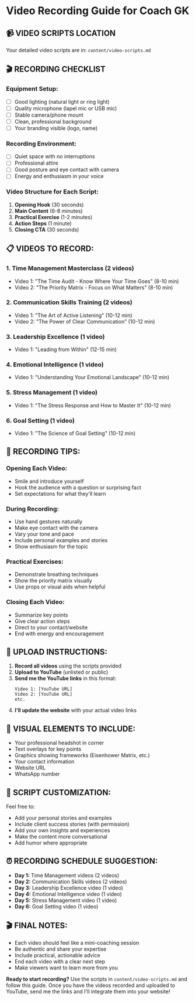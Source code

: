 # Video Recording Guide for Coach GK

## 📹 **VIDEO SCRIPTS LOCATION**
Your detailed video scripts are in: `content/video-scripts.md`

## 🎬 **RECORDING CHECKLIST**

### **Equipment Setup:**
- [ ] Good lighting (natural light or ring light)
- [ ] Quality microphone (lapel mic or USB mic)
- [ ] Stable camera/phone mount
- [ ] Clean, professional background
- [ ] Your branding visible (logo, name)

### **Recording Environment:**
- [ ] Quiet space with no interruptions
- [ ] Professional attire
- [ ] Good posture and eye contact with camera
- [ ] Energy and enthusiasm in your voice

### **Video Structure for Each Script:**
1. **Opening Hook** (30 seconds)
2. **Main Content** (6-8 minutes)
3. **Practical Exercise** (1-2 minutes)
4. **Action Steps** (1 minute)
5. **Closing CTA** (30 seconds)

## 📋 **VIDEOS TO RECORD:**

### **1. Time Management Masterclass (2 videos)**
- Video 1: "The Time Audit - Know Where Your Time Goes" (8-10 min)
- Video 2: "The Priority Matrix - Focus on What Matters" (8-10 min)

### **2. Communication Skills Training (2 videos)**
- Video 1: "The Art of Active Listening" (10-12 min)
- Video 2: "The Power of Clear Communication" (10-12 min)

### **3. Leadership Excellence (1 video)**
- Video 1: "Leading from Within" (12-15 min)

### **4. Emotional Intelligence (1 video)**
- Video 1: "Understanding Your Emotional Landscape" (10-12 min)

### **5. Stress Management (1 video)**
- Video 1: "The Stress Response and How to Master It" (10-12 min)

### **6. Goal Setting (1 video)**
- Video 1: "The Science of Goal Setting" (10-12 min)

## 🎯 **RECORDING TIPS:**

### **Opening Each Video:**
- Smile and introduce yourself
- Hook the audience with a question or surprising fact
- Set expectations for what they'll learn

### **During Recording:**
- Use hand gestures naturally
- Make eye contact with the camera
- Vary your tone and pace
- Include personal examples and stories
- Show enthusiasm for the topic

### **Practical Exercises:**
- Demonstrate breathing techniques
- Show the priority matrix visually
- Use props or visual aids when helpful

### **Closing Each Video:**
- Summarize key points
- Give clear action steps
- Direct to your contact/website
- End with energy and encouragement

## 📱 **UPLOAD INSTRUCTIONS:**

1. **Record all videos** using the scripts provided
2. **Upload to YouTube** (unlisted or public)
3. **Send me the YouTube links** in this format:
   ```
   Video 1: [YouTube URL]
   Video 2: [YouTube URL]
   etc.
   ```
4. **I'll update the website** with your actual video links

## 🎨 **VISUAL ELEMENTS TO INCLUDE:**

- Your professional headshot in corner
- Text overlays for key points
- Graphics showing frameworks (Eisenhower Matrix, etc.)
- Your contact information
- Website URL
- WhatsApp number

## 📝 **SCRIPT CUSTOMIZATION:**

Feel free to:
- Add your personal stories and examples
- Include client success stories (with permission)
- Add your own insights and experiences
- Make the content more conversational
- Add humor where appropriate

## ⏰ **RECORDING SCHEDULE SUGGESTION:**

- **Day 1:** Time Management videos (2 videos)
- **Day 2:** Communication Skills videos (2 videos)  
- **Day 3:** Leadership Excellence video (1 video)
- **Day 4:** Emotional Intelligence video (1 video)
- **Day 5:** Stress Management video (1 video)
- **Day 6:** Goal Setting video (1 video)

## 🎬 **FINAL NOTES:**

- Each video should feel like a mini-coaching session
- Be authentic and share your expertise
- Include practical, actionable advice
- End each video with a clear next step
- Make viewers want to learn more from you

**Ready to start recording?** Use the scripts in `content/video-scripts.md` and follow this guide. Once you have the videos recorded and uploaded to YouTube, send me the links and I'll integrate them into your website!
